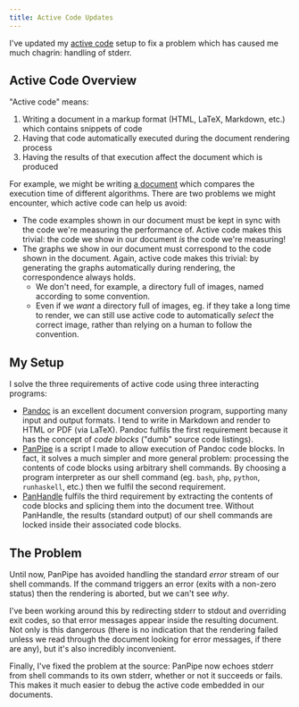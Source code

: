 ```yaml
---
title: Active Code Updates
---
```


I've updated my [active code](/projects/activecode) setup to fix a problem which has caused me much chagrin: handling of stderr.

## Active Code Overview ##

"Active code" means:

 1. Writing a document in a markup format (HTML, LaTeX, Markdown, etc.) which contains snippets of code
 1. Having that code automatically executed during the document rendering process
 1. Having the results of that execution affect the document which is produced

For example, we might be writing [a document](/blog/2014-07-23-fib.html) which compares the execution time of different algorithms. There are two problems we might encounter, which active code can help us avoid:

 - The code examples shown in our document must be kept in sync with the code we're measuring the performance of. Active code makes this trivial: the code we show in our document *is* the code we're measuring!
 - The graphs we show in our document must correspond to the code shown in the document. Again, active code makes this trivial: by generating the graphs automatically during rendering, the correspondence always holds.
    - We don't need, for example, a directory full of images, named according to some convention.
    - Even if we *want* a directory full of images, eg. if they take a long time to render, we can still use active code to automatically *select* the correct image, rather than relying on a human to follow the convention.

## My Setup ##

I solve the three requirements of active code using three interacting programs:

 - [Pandoc](http://johnmacfarlane.net/pandoc/) is an excellent document conversion program, supporting many input and output formats. I tend to write in Markdown and render to HTML or PDF (via LaTeX). Pandoc fulfils the first requirement because it has the concept of *code blocks* ("dumb" source code listings).
 - [PanPipe](/git/panpipe) is a script I made to allow execution of Pandoc code blocks. In fact, it solves a much simpler and more general problem: processing the contents of code blocks using arbitrary shell commands. By choosing a program interpreter as our shell command (eg. `bash`, `php`, `python`, `runhaskell`, etc.) then we fulfil the second requirement.
 - [PanHandle](/git/pan-handler) fulfils the third requirement by extracting the contents of code blocks and splicing them into the document tree. Without PanHandle, the results (standard output) of our shell commands are locked inside their associated code blocks.

## The Problem ##

Until now, PanPipe has avoided handling the standard *error* stream of our shell commands. If the command triggers an error (exits with a non-zero status) then the rendering is aborted, but we can't see *why*.

I've been working around this by redirecting stderr to stdout and overriding exit codes, so that error messages appear inside the resulting document. Not only is this dangerous (there is no indication that the rendering failed unless we read through the document looking for error messages, if there are any), but it's also incredibly inconvenient.

Finally, I've fixed the problem at the source: PanPipe now echoes stderr from shell commands to its own stderr, whether or not it succeeds or fails. This makes it much easier to debug the active code embedded in our documents.
